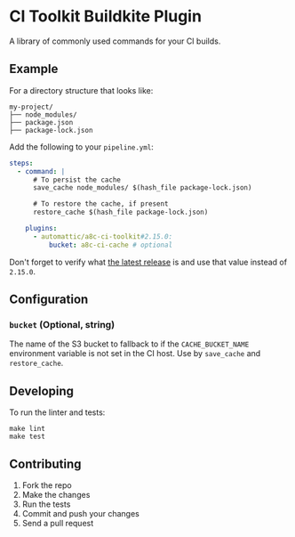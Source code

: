 # CI Toolkit Buildkite Plugin

A library of commonly used commands for your CI builds.

## Example

For a directory structure that looks like:

```
my-project/
├── node_modules/
├── package.json
├── package-lock.json

```

Add the following to your `pipeline.yml`:

```yml
steps:
  - command: |
      # To persist the cache
      save_cache node_modules/ $(hash_file package-lock.json)

      # To restore the cache, if present
      restore_cache $(hash_file package-lock.json)

    plugins:
      - automattic/a8c-ci-toolkit#2.15.0:
          bucket: a8c-ci-cache # optional
```

Don't forget to verify what [the latest release](https://github.com/Automattic/a8c-ci-toolkit-buildkite-plugin/releases/latest) is and use that value instead of `2.15.0`.

## Configuration

### `bucket` (Optional, string)

The name of the S3 bucket to fallback to if the `CACHE_BUCKET_NAME` environment variable is not set in the CI host. Use by `save_cache` and `restore_cache`.

## Developing

To run the linter and tests:

```shell
make lint
make test
```

## Contributing

1. Fork the repo
2. Make the changes
3. Run the tests
4. Commit and push your changes
5. Send a pull request
